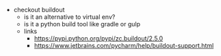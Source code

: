 - checkout buildout
  - is it an alternative to virtual env?
  - is it a python build tool like gradle or gulp
  - links
    - https://pypi.python.org/pypi/zc.buildout/2.5.0
    - https://www.jetbrains.com/pycharm/help/buildout-support.html